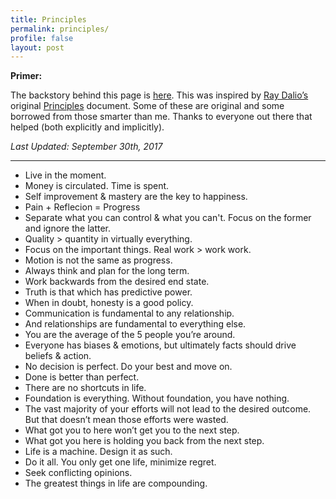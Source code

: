 ```yaml
---
title: Principles
permalink: principles/
profile: false
layout: post
---
```


**Primer:**

The backstory behind this page is [here](/2017/09/30/codex-vitae/). This was inspired by [Ray Dalio’s](https://en.wikipedia.org/wiki/Ray_Dalio) original [Principles](https://cldup.com/rrhmdLUQeD.pdf) document. Some of these are original and some borrowed from those smarter than me. Thanks to everyone out there that helped (both explicitly and implicitly).

*Last Updated: September 30th, 2017*

<hr>

* Live in the moment.  
* Money is circulated. Time is spent.  
* Self improvement & mastery are the key to happiness.
* Pain + Reflecion = Progress  
* Separate what you can control & what you can't. Focus on the former and ignore the latter. 
* Quality > quantity in virtually everything.
* Focus on the important things. Real work > work work.  
* Motion is not the same as progress.  
* Always think and plan for the long term.    
* Work backwards from the desired end state.  
* Truth is that which has predictive power.  
* When in doubt, honesty is a good policy.  
* Communication is fundamental to any relationship.  
* And relationships are fundamental to everything else.  
* You are the average of the 5 people you’re around.  
* Everyone has biases & emotions, but ultimately facts should drive beliefs & action.  
* No decision is perfect. Do your best and move on.
* Done is better than perfect. 
* There are no shortcuts in life. 
* Foundation is everything. Without foundation, you have nothing.  
* The vast majority of your efforts will not lead to the desired outcome. But that doesn’t mean those efforts were wasted.  
* What got you to here won’t get you to the next step.   
* What got you here is holding you back from the next step.  
* Life is a machine. Design it as such.  
* Do it all. You only get one life, minimize regret.  
* Seek conflicting opinions.  
* The greatest things in life are compounding.  
